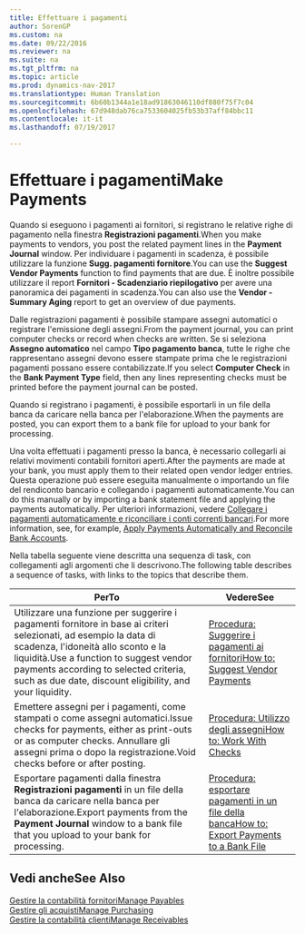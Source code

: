 ```yaml
---
title: Effettuare i pagamenti
author: SorenGP
ms.custom: na
ms.date: 09/22/2016
ms.reviewer: na
ms.suite: na
ms.tgt_pltfrm: na
ms.topic: article
ms.prod: dynamics-nav-2017
ms.translationtype: Human Translation
ms.sourcegitcommit: 6b60b1344a1e18ad91863046110df880f75f7c04
ms.openlocfilehash: 67d948dab76ca7533604025fb53b37aff84bbc11
ms.contentlocale: it-it
ms.lasthandoff: 07/19/2017

---
```


# <a name="make-payments"></a><span data-ttu-id="14461-102">Effettuare i pagamenti</span><span class="sxs-lookup"><span data-stu-id="14461-102">Make Payments</span></span>
<span data-ttu-id="14461-103">Quando si eseguono i pagamenti ai fornitori, si registrano le relative righe di pagamento nella finestra **Registrazioni pagamenti**.</span><span class="sxs-lookup"><span data-stu-id="14461-103">When you make payments to vendors, you post the related payment lines in the **Payment Journal** window.</span></span> <span data-ttu-id="14461-104">Per individuare i pagamenti in scadenza, è possibile utilizzare la funzione **Sugg. pagamenti fornitore**.</span><span class="sxs-lookup"><span data-stu-id="14461-104">You can use the **Suggest Vendor Payments** function to find payments that are due.</span></span> <span data-ttu-id="14461-105">È inoltre possibile utilizzare il report **Fornitori - Scadenziario riepilogativo** per avere una panoramica dei pagamenti in scadenza.</span><span class="sxs-lookup"><span data-stu-id="14461-105">You can also use the **Vendor - Summary Aging** report to get an overview of due payments.</span></span>

<span data-ttu-id="14461-106">Dalle registrazioni pagamenti è possibile stampare assegni automatici o registrare l'emissione degli assegni.</span><span class="sxs-lookup"><span data-stu-id="14461-106">From the payment journal, you can print computer checks or record when checks are written.</span></span> <span data-ttu-id="14461-107">Se si seleziona **Assegno automatico** nel campo **Tipo pagamento banca**, tutte le righe che rappresentano assegni devono essere stampate prima che le registrazioni pagamenti possano essere contabilizzate.</span><span class="sxs-lookup"><span data-stu-id="14461-107">If you select **Computer Check** in the **Bank Payment Type** field, then any lines representing checks must be printed before the payment journal can be posted.</span></span>

<span data-ttu-id="14461-108">Quando si registrano i pagamenti, è possibile esportarli in un file della banca da caricare nella banca per l'elaborazione.</span><span class="sxs-lookup"><span data-stu-id="14461-108">When the payments are posted, you can export them to a bank file for upload to your bank for processing.</span></span>

<span data-ttu-id="14461-109">Una volta effettuati i pagamenti presso la banca, è necessario collegarli ai relativi movimenti contabili fornitori aperti.</span><span class="sxs-lookup"><span data-stu-id="14461-109">After the payments are made at your bank, you must apply them to their related open vendor ledger entries.</span></span> <span data-ttu-id="14461-110">Questa operazione può essere eseguita manualmente o importando un file del rendiconto bancario e collegando i pagamenti automaticamente.</span><span class="sxs-lookup"><span data-stu-id="14461-110">You can do this manually or by importing a bank statement file and applying the payments automatically.</span></span> <span data-ttu-id="14461-111">Per ulteriori informazioni, vedere [Collegare i pagamenti automaticamente e riconciliare i conti correnti bancari](receivables-apply-payments-auto-reconcile-bank-accounts.md).</span><span class="sxs-lookup"><span data-stu-id="14461-111">For more information, see, for example, [Apply Payments Automatically and Reconcile Bank Accounts](receivables-apply-payments-auto-reconcile-bank-accounts.md).</span></span>

<span data-ttu-id="14461-112">Nella tabella seguente viene descritta una sequenza di task, con collegamenti agli argomenti che li descrivono.</span><span class="sxs-lookup"><span data-stu-id="14461-112">The following table describes a sequence of tasks, with links to the topics that describe them.</span></span>

|<span data-ttu-id="14461-113">Per</span><span class="sxs-lookup"><span data-stu-id="14461-113">To</span></span> |<span data-ttu-id="14461-114">Vedere</span><span class="sxs-lookup"><span data-stu-id="14461-114">See</span></span> |
|---|----|
|<span data-ttu-id="14461-115">Utilizzare una funzione per suggerire i pagamenti fornitore in base ai criteri selezionati, ad esempio la data di scadenza, l'idoneità allo sconto e la liquidità.</span><span class="sxs-lookup"><span data-stu-id="14461-115">Use a function to suggest vendor payments according to selected criteria, such as due date, discount eligibility, and your liquidity.</span></span>|[<span data-ttu-id="14461-116">Procedura: Suggerire i pagamenti ai fornitori</span><span class="sxs-lookup"><span data-stu-id="14461-116">How to: Suggest Vendor Payments</span></span>](payables-how-suggest-vendor-payments.md)|
|<span data-ttu-id="14461-117">Emettere assegni per i pagamenti, come stampati o come assegni automatici.</span><span class="sxs-lookup"><span data-stu-id="14461-117">Issue checks for payments, either as print-outs or as computer checks.</span></span> <span data-ttu-id="14461-118">Annullare gli assegni prima o dopo la registrazione.</span><span class="sxs-lookup"><span data-stu-id="14461-118">Void checks before or after posting.</span></span>|[<span data-ttu-id="14461-119">Procedura: Utilizzo degli assegni</span><span class="sxs-lookup"><span data-stu-id="14461-119">How to: Work With Checks</span></span>](payables-how-work-checks.md)|
|<span data-ttu-id="14461-120">Esportare pagamenti dalla finestra **Registrazioni pagamenti** in un file della banca da caricare nella banca per l'elaborazione.</span><span class="sxs-lookup"><span data-stu-id="14461-120">Export payments from the **Payment Journal** window to a bank file that you upload to your bank for processing.</span></span>|[<span data-ttu-id="14461-121">Procedura: esportare pagamenti in un file della banca</span><span class="sxs-lookup"><span data-stu-id="14461-121">How to: Export Payments to a Bank File</span></span>](payables-how-export-payments-bank-file.md)|

## <a name="see-also"></a><span data-ttu-id="14461-122">Vedi anche</span><span class="sxs-lookup"><span data-stu-id="14461-122">See Also</span></span>
[<span data-ttu-id="14461-123">Gestire la contabilità fornitori</span><span class="sxs-lookup"><span data-stu-id="14461-123">Manage Payables</span></span>](payables-manage-payables.md)  
[<span data-ttu-id="14461-124">Gestire gli acquisti</span><span class="sxs-lookup"><span data-stu-id="14461-124">Manage Purchasing</span></span>](purchasing-manage-purchasing.md)  
[<span data-ttu-id="14461-125">Gestire la contabilità clienti</span><span class="sxs-lookup"><span data-stu-id="14461-125">Manage Receivables</span></span>](receivables-manage-receivables.md)

